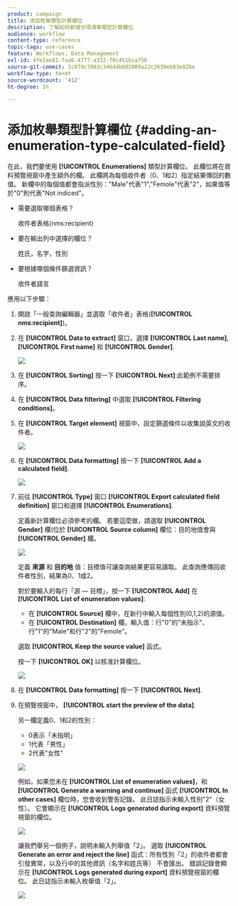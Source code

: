 ```yaml
---
product: campaign
title: 添加枚舉類型計算欄位
description: 了解如何新增分項清單類型計算欄位
audience: workflow
content-type: reference
topic-tags: use-cases
feature: Workflows, Data Management
exl-id: 4fe2ae81-faa6-4777-a332-70c451bca75b
source-git-commit: 1c879c7803c346d4b602089a22c2639eb83e82be
workflow-type: tm+mt
source-wordcount: '412'
ht-degree: 1%

---
```


# 添加枚舉類型計算欄位 {#adding-an-enumeration-type-calculated-field}

在此，我們要使用 **[!UICONTROL Enumerations]** 類型計算欄位。 此欄位將在資料預覽視窗中產生額外的欄。 此欄將為每個收件者（0、1和2）指定結果傳回的數值。 新欄中的每個值都會指派性別：&quot;Male&quot;代表&quot;1&quot;,&quot;Femole&quot;代表&quot;2&quot;，如果值等於&quot;0&quot;則代表&quot;Not indiced&quot;。

* 需要選取哪個表格？

   收件者表格(nms:recipient)

* 要在輸出列中選擇的欄位？

   姓氏，名字，性別

* 要根據哪個條件篩選資訊？

   收件者語言

應用以下步驟：

1. 開啟「一般查詢編輯器」並選取「收件者」表格(**[!UICONTROL nms:recipient]**)。
1. 在 **[!UICONTROL Data to extract]** 窗口，選擇 **[!UICONTROL Last name]**, **[!UICONTROL First name]** 和 **[!UICONTROL Gender]**.

   ![](assets/query_editor_nveau_73.png)

1. 在 **[!UICONTROL Sorting]** 按一下 **[!UICONTROL Next]**:此範例不需要排序。
1. 在 **[!UICONTROL Data filtering]** 中選取 **[!UICONTROL Filtering conditions]**。
1. 在 **[!UICONTROL Target element]** 視窗中，設定篩選條件以收集說英文的收件者。

   ![](assets/query_editor_nveau_74.png)

1. 在 **[!UICONTROL Data formatting]** 按一下 **[!UICONTROL Add a calculated field]**.

   ![](assets/query_editor_nveau_75.png)

1. 前往 **[!UICONTROL Type]** 窗口 **[!UICONTROL Export calculated field definition]** 窗口和選擇 **[!UICONTROL Enumerations]**.

   定義新計算欄位必須參考的欄。 若要這麼做，請選取 **[!UICONTROL Gender]** 欄(位於 **[!UICONTROL Source column]** 欄位：目的地值會與 **[!UICONTROL Gender]** 欄。

   ![](assets/query_editor_nveau_76.png)

   定義 **來源** 和 **目的地** 值：目標值可讓查詢結果更容易讀取。 此查詢應傳回收件者性別，結果為0、1或2。

   對於要輸入的每行「源 — 目標」，按一下 **[!UICONTROL Add]** 在 **[!UICONTROL List of enumeration values]**:

   * 在 **[!UICONTROL Source]** 欄中，在新行中輸入每個性別(0,1,2)的源值。
   * 在 **[!UICONTROL Destination]** 欄，輸入值：行&quot;0&quot;的&quot;未指示&quot;、行&quot;1&quot;的&quot;Male&quot;和行&quot;2&quot;的&quot;Femole&quot;。

   選取 **[!UICONTROL Keep the source value]** 函式。

   按一下 **[!UICONTROL OK]** 以核准計算欄位。

   ![](assets/query_editor_nveau_77.png)

1. 在 **[!UICONTROL Data formatting]** 按一下 **[!UICONTROL Next]**.
1. 在預覽視窗中， **[!UICONTROL start the preview of the data]**.

   另一欄定義0、1和2的性別：

   * 0表示「未指明」
   * 1代表「男性」
   * 2代表&quot;女性&quot;

   ![](assets/query_editor_nveau_78.png)

   例如，如果您未在 **[!UICONTROL List of enumeration values]**，和 **[!UICONTROL Generate a warning and continue]** 函式 **[!UICONTROL In other cases]** 欄位時，您會收到警告記錄。 此日誌指示未輸入性別&quot;2&quot;（女性）。 它會顯示在 **[!UICONTROL Logs generated during export]** 資料預覽視窗的欄位。

   ![](assets/query_editor_nveau_79.png)

   讓我們舉另一個例子，說明未輸入列舉值「2」。 選取 **[!UICONTROL Generate an error and reject the line]** 函式：所有性別「2」的收件者都會引發異常，以及行中的其他資訊（名字和姓氏等） 不會匯出。 錯誤記錄會顯示在 **[!UICONTROL Logs generated during export]** 資料預覽視窗的欄位。 此日誌指示未輸入枚舉值「2」。

   ![](assets/query_editor_nveau_80.png)
